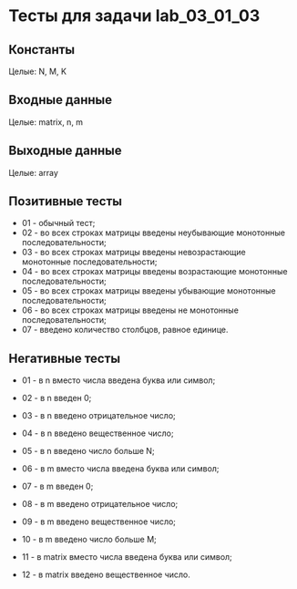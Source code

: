 # Тесты для задачи lab_03_01_03

## Константы
Целые: N, M, K

## Входные данные
Целые: matrix, n, m

## Выходные данные
Целые: array

## Позитивные тесты
- 01 - обычный тест;
- 02 - во всех строках матрицы введены неубывающие монотонные последовательности;
- 03 - во всех строках матрицы введены невозрастающие монотонные последовательности;
- 04 - во всех строках матрицы введены возрастающие монотонные последовательности;
- 05 - во всех строках матрицы введены убывающие монотонные последовательности;
- 06 - во всех строках матрицы введены не монотонные последовательности;
- 07 - введено количество столбцов, равное единице.

## Негативные тесты
- 01 - в n вместо числа введена буква или символ;
- 02 - в n введен 0;
- 03 - в n введено отрицательное число;
- 04 - в n введено вещественное число;
- 05 - в n введено число больше N;

- 06 - в m вместо числа введена буква или символ;
- 07 - в m введен 0;
- 08 - в m введено отрицательное число;
- 09 - в m введено вещественное число;
- 10 - в m введено число больше M;

- 11 - в matrix вместо числа введена буква или символ;
- 12 - в matrix введено вещественное число.